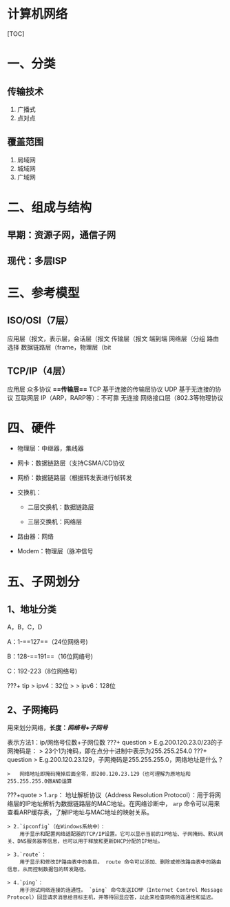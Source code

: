 <h1 >
    计算机网络
</h1>

[TOC]
##

# 一、分类

## 传输技术

1. 广播式
2. 点对点

## 覆盖范围

1. 局域网
2. 城域网
3. 广域网


# 二、组成与结构
## 早期：资源子网，通信子网
## 现代：多层ISP



# 三、参考模型
## ISO/OSI（7层）
应用层（报文，表示层，会话层（报文
传输层（报文
	端到端
网络层（分组
	路由选择
数据链路层（frame，物理层（bit

## TCP/IP（4层）
应用层
	众多协议
**==传输层==**
	TCP 基于连接的传输层协议
	UDP 基于无连接的协议
互联网层
	IP（ARP，RARP等）：不可靠 无连接
网络接口层（802.3等物理协议
# 四、硬件

- 物理层：中继器，集线器


- 网卡：数据链路层（支持CSMA/CD协议


- 网桥：数据链路层（根据转发表进行帧转发


- 交换机：

  	- 二层交换机：数据链路层
		
  	- 三层交换机：网络层

- 路由器：网络


- Modem：物理层（脉冲信号

# 五、子网划分
## 1、地址分类
A，B，C，D

A：1-==127==（24位网络号)

B：128-==191==（16位网络号)

C：192-223（8位网络号)

???+ tip
	> ipv4：32位
	> 
	> ipv6：128位
## 2、子网掩码
用来划分网络，**长度：*网络号+子网号***

表示方法1：ip/网络号位数+子网位数
???+ question
	> E.g.200.120.23.0/23的子网掩码是：
	> 	23个1为掩码，即在点分十进制中表示为255.255.254.0
???+ question
	> E.g.200.120.23.129，子网掩码是255.255.255.0，网络地址是什么？

	> 	网络地址即掩码掩掉后面全零，即200.120.23.129（也可理解为原地址和255.255.255.0做AND运算

???+quote
	> 1.`arp`：
		地址解析协议（Address Resolution Protocol）：用于将网络层的IP地址解析为数据链路层的MAC地址。在网络诊断中， `arp` 命令可以用来查看ARP缓存表，了解IP地址与MAC地址的映射关系。
	
	> 2.`ipconfig`（在Windows系统中）：
		用于显示和配置网络适配器的TCP/IP设置。它可以显示当前的IP地址、子网掩码、默认网关、DNS服务器等信息，也可以用于释放和更新DHCP分配的IP地址。
	
	> 3.`route`：
		用于显示和修改IP路由表中的条目。 route 命令可以添加、删除或修改路由表中的路由信息，从而控制数据包的转发路径。
	
	> 4.`ping`：
		用于测试网络连接的连通性。 `ping` 命令发送ICMP（Internet Control Message Protocol）回显请求消息给目标主机，并等待回显应答，以此来检查网络的连通性和延迟。